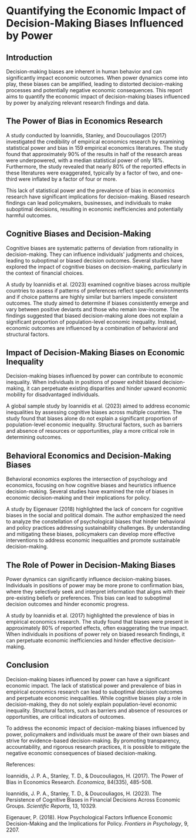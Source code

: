 # Quantifying the Economic Impact of Decision-Making Biases Influenced by Power

## Introduction

Decision-making biases are inherent in human behavior and can significantly impact economic outcomes. When power dynamics come into play, these biases can be amplified, leading to distorted decision-making processes and potentially negative economic consequences. This report aims to quantify the economic impact of decision-making biases influenced by power by analyzing relevant research findings and data.

## The Power of Bias in Economics Research

A study conducted by Ioannidis, Stanley, and Doucouliagos (2017) investigated the credibility of empirical economics research by examining statistical power and bias in 159 empirical economics literatures. The study found that approximately 90% of the results in half of the research areas were underpowered, with a median statistical power of only 18%. Furthermore, the study revealed that nearly 80% of the reported effects in these literatures were exaggerated, typically by a factor of two, and one-third were inflated by a factor of four or more.

This lack of statistical power and the prevalence of bias in economics research have significant implications for decision-making. Biased research findings can lead policymakers, businesses, and individuals to make suboptimal decisions, resulting in economic inefficiencies and potentially harmful outcomes.

## Cognitive Biases and Decision-Making

Cognitive biases are systematic patterns of deviation from rationality in decision-making. They can influence individuals' judgments and choices, leading to suboptimal or biased decision outcomes. Several studies have explored the impact of cognitive biases on decision-making, particularly in the context of financial choices.

A study by Ioannidis et al. (2023) examined cognitive biases across multiple countries to assess if patterns of preferences reflect specific environments and if choice patterns are highly similar but barriers impede consistent outcomes. The study aimed to determine if biases consistently emerge and vary between positive deviants and those who remain low-income. The findings suggested that biased decision-making alone does not explain a significant proportion of population-level economic inequality. Instead, economic outcomes are influenced by a combination of behavioral and structural factors.

## Impact of Decision-Making Biases on Economic Inequality

Decision-making biases influenced by power can contribute to economic inequality. When individuals in positions of power exhibit biased decision-making, it can perpetuate existing disparities and hinder upward economic mobility for disadvantaged individuals.

A global sample study by Ioannidis et al. (2023) aimed to address economic inequalities by assessing cognitive biases across multiple countries. The study found that biases alone do not explain a significant proportion of population-level economic inequality. Structural factors, such as barriers and absence of resources or opportunities, play a more critical role in determining outcomes.

## Behavioral Economics and Decision-Making Biases

Behavioral economics explores the intersection of psychology and economics, focusing on how cognitive biases and heuristics influence decision-making. Several studies have examined the role of biases in economic decision-making and their implications for policy.

A study by Eigenauer (2018) highlighted the lack of concern for cognitive biases in the social and political domain. The author emphasized the need to analyze the constellation of psychological biases that hinder behavioral and policy practices addressing sustainability challenges. By understanding and mitigating these biases, policymakers can develop more effective interventions to address economic inequalities and promote sustainable decision-making.

## The Role of Power in Decision-Making Biases

Power dynamics can significantly influence decision-making biases. Individuals in positions of power may be more prone to confirmation bias, where they selectively seek and interpret information that aligns with their pre-existing beliefs or preferences. This bias can lead to suboptimal decision outcomes and hinder economic progress.

A study by Ioannidis et al. (2017) highlighted the prevalence of bias in empirical economics research. The study found that biases were present in approximately 80% of reported effects, often exaggerating the true impact. When individuals in positions of power rely on biased research findings, it can perpetuate economic inefficiencies and hinder effective decision-making.

## Conclusion

Decision-making biases influenced by power can have a significant economic impact. The lack of statistical power and prevalence of bias in empirical economics research can lead to suboptimal decision outcomes and perpetuate economic inequalities. While cognitive biases play a role in decision-making, they do not solely explain population-level economic inequality. Structural factors, such as barriers and absence of resources or opportunities, are critical indicators of outcomes.

To address the economic impact of decision-making biases influenced by power, policymakers and individuals must be aware of their own biases and strive for evidence-based decision-making. By promoting transparency, accountability, and rigorous research practices, it is possible to mitigate the negative economic consequences of biased decision-making.

References:

Ioannidis, J. P. A., Stanley, T. D., & Doucouliagos, H. (2017). The Power of Bias in Economics Research. *Economica*, 84(335), 485-508.

Ioannidis, J. P. A., Stanley, T. D., & Doucouliagos, H. (2023). The Persistence of Cognitive Biases in Financial Decisions Across Economic Groups. *Scientific Reports*, 13, 10329.

Eigenauer, P. (2018). How Psychological Factors Influence Economic Decision-Making and the Implications for Policy. *Frontiers in Psychology*, 9, 2207.
